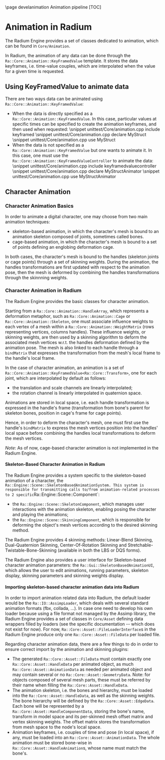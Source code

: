 \page develanimation  Animation pipeline
[TOC]

# Animation in Radium

The Radium Engine provides a set of classes dedicated to animation,
which can be found in `Core/Animation`.

In Radium, the animation of any data can be done through the `Ra::Core::Animation::KeyFramedValue`
template. It stores the data keyframes, i.e. time-value couples, which are
interpolated when the value for a given time is requested.

## Using KeyFramedValue to animate data

There are two ways data can be animated using `Ra::Core::Animation::KeyFramedValue`:

- When the data is directly specified as a `Ra::Core::Animation::KeyFramedValue`.
   In this case, particular values at specific times can be specified to create the animation
   keyframes, and then used when requested:
   \snippet unittest/Core/animation.cpp include keyframed
   \snippet unittest/Core/animation.cpp declare MyStruct
   \snippet unittest/Core/animation.cpp use MyStruct
- When the data is not specified as a `Ra::Core::Animation::KeyFramedValue` but one wants to animate it.
   In this case, one must use the `Ra::Core::Animation::KeyFramedValueController` to animate the data:
   \snippet unittest/Core/animation.cpp include keyframedvaluecontroller
   \snippet unittest/Core/animation.cpp declare MyStructAnimator
   \snippet unittest/Core/animation.cpp use MyStructAnimator

## Character Animation

### Character Animation Basics

In order to animate a digital character, one may choose from two main animation techniques:

- skeleton-based animation, in which the character's mesh is bound to an
animation skeleton composed of joints, sometimes called bones.
- cage-based animation, in which the character's mesh is bound to a set of
points defining an englobing deformation cage.

In both cases, the character's mesh is bound to the handles (skeleton joints or
cage points) through a set of skinning weights.
During the animation, the handles transformations are first updated with respect
to the animation pose, then the mesh is deformed by combining the handles
transformations through the skinnning weights.

### Character Animation in Radium

The Radium Engine provides the basic classes for character animation.

Starting from a `Ra::Core::Animation::HandleArray`, which represents a deformation metaphor, such as `Ra::Core::Animation::Cage` or `Ra::Core::Animation::Skeleton`,
one must associate influence weights to each vertex of a mesh within a `Ra::Core::Animation::WeightMatrix`
(rows representing vertices, columns handles).
These influence weights, or skinning weights, are then used by a skinning algorithm to deform
the associated mesh vertices w.r.t. the handles deformation defined by the animation pose.
The mesh is also linked to each handle through a `bindMatrix` that expresses the
transformation from the mesh's local frame to the handle's local frame.

In the case of character animation, an animation is a set of `Ra::Core::Animation::KeyFramedValue<Ra::Core::Transform>`,
one for each joint, which are interpolated by default as follows:

- the translation and scale channels are linearly interpolated;
- the rotation channel is linearly interpolated in quaternion space.

Animations are stored in local space, i.e. each handle transformation is expressed
in the handle's frame (transformation from bone's parent for skeleton bones,
position in cage's frame for cage points).

Hence, in order to deform the character's mesh, one must first use the handle's `bindMatrix`
to express the mesh vertices position into the handles' local space before combining the
handles local transformations to deform the mesh vertices.

*Note*: As of now, cage-based character animation is not implemented in the Radium Engine.

#### Skeleton-Based Character Animation in Radium

The Radium Engine provides a system specific to the skeleton-based animation of a
character, the `Ra::Engine::Scene::SkeletonBasedAnimationSystem.
This system is responsible for transmitting calls to/from animation-related processes
to 2 specific`Ra::Engine::Scene::Component`:

- the `Ra::Engine::Scene::SkeletonComponent`, which manages user interactions
   with the animation skeleton, enabling posing the character and playing the
   animations;
- the `Ra::Engine::Scene::SkinningComponent`, which is responsible for deforming
   the object's mesh vertices according to the desired skinning method.

The Radium Engine provides 4 skinning methods: Linear-Blend Skinning,
Dual-Quaternion Skinning, Center-Of-Rotation Skinning and Stretchable-Twistable-Bone-Skinning
(available in both the LBS or DQS forms).

The Radium Engine also provides a user interface for Skeleton-based character
animation parameters: the `Ra::Gui::SkeletonBasedAnimationUI`, which allows the
user to edit animations, running parameters, skeleton display, skinning parameters
and skinning weights display.

#### Importing skeleton-based character animation data into Radium

In order to import animation related data into Radium, the default loader would be the `Ra::IO::AssimpLoader`,
 which deals with several standard animation formats (fbx, collada, ...).
In case one need to develop his own loader because using a file format not managed by the
Assimp library, the Radium Engine provides a set of classes in `Core/Asset` defining data
wrappers filled by loaders (see the specific documentation -- which does not exist for now).
For now, `Ra::Core::Asset::FileLoaderInterface`s in the Radium Engine produce only one `Ra::Core::Asset::FileData` per loaded file.

Regarding character animation data, there are a few things to do in order to ensure correct import by the
animation and skinning plugins:

- The generated `Ra::Core::Asset::FileData` must contain exactly one `Ra::Core::Asset::HandleData` per animated object, as much `Ra::Core::Asset::AnimationData`
   as needed per animated object and may contain several or no `Ra::Core::Asset::GeometryData`.
   Note: for objects composed of several mesh parts, these must be referred by their name when filling the `Ra::Core::Asset::HandleData`.
- The animation skeleton, i.e. the bones and hierarchy, must be loaded into the
   `Ra::Core::Asset::HandleData`, as well as the skinning weights.
   The bone hierarchy will be defined by the `Ra::Core::Asset::EdgeData`.
   Each bone will be represented by a `Ra::Core::Asset::HandleComponentData`, storing the bone's name,
   transform in model space and its per-skinned mesh offset matrix and vertex skinning weights.
   The offset matrix stores the transformation from mesh space to the node's local space.
- Animation keyframes, i.e. couples of time and pose (in local space), if any, must be loaded into an `Ra::Core::Asset::AnimationData`.
   The whole animation must be stored bone-wise in `Ra::Core::Asset::HandleAnimation`s, whose name must match the bone's.
